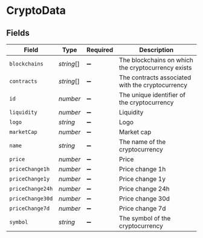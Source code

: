 # CryptoData


## Fields

| Field                                              | Type                                               | Required                                           | Description                                        |
| -------------------------------------------------- | -------------------------------------------------- | -------------------------------------------------- | -------------------------------------------------- |
| `blockchains`                                      | *string*[]                                         | :heavy_minus_sign:                                 | The blockchains on which the cryptocurrency exists |
| `contracts`                                        | *string*[]                                         | :heavy_minus_sign:                                 | The contracts associated with the cryptocurrency   |
| `id`                                               | *number*                                           | :heavy_minus_sign:                                 | The unique identifier of the cryptocurrency        |
| `liquidity`                                        | *number*                                           | :heavy_minus_sign:                                 | Liquidity                                          |
| `logo`                                             | *string*                                           | :heavy_minus_sign:                                 | Logo                                               |
| `marketCap`                                        | *number*                                           | :heavy_minus_sign:                                 | Market cap                                         |
| `name`                                             | *string*                                           | :heavy_minus_sign:                                 | The name of the cryptocurrency                     |
| `price`                                            | *number*                                           | :heavy_minus_sign:                                 | Price                                              |
| `priceChange1h`                                    | *number*                                           | :heavy_minus_sign:                                 | Price change 1h                                    |
| `priceChange1y`                                    | *number*                                           | :heavy_minus_sign:                                 | Price change 1y                                    |
| `priceChange24h`                                   | *number*                                           | :heavy_minus_sign:                                 | Price change 24h                                   |
| `priceChange30d`                                   | *number*                                           | :heavy_minus_sign:                                 | Price change 30d                                   |
| `priceChange7d`                                    | *number*                                           | :heavy_minus_sign:                                 | Price change 7d                                    |
| `symbol`                                           | *string*                                           | :heavy_minus_sign:                                 | The symbol of the cryptocurrency                   |